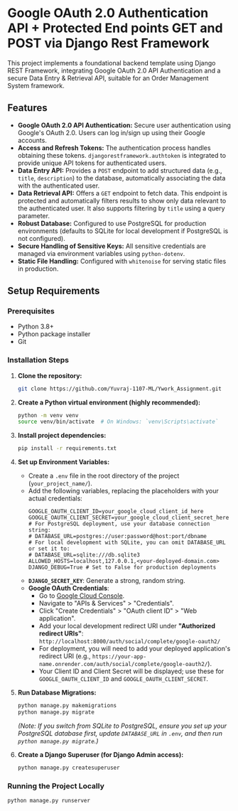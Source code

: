 # Google OAuth 2.0 Authentication API + Protected End points GET and POST via Django Rest Framework
This project implements a foundational backend template using Django REST Framework, integrating Google OAuth 2.0 API Authentication and a secure Data Entry & Retrieval API, suitable for an Order Management System framework.

## Features

* **Google OAuth 2.0 API Authentication:** Secure user authentication using Google's OAuth 2.0. Users can log in/sign up using their Google accounts.
* **Access and Refresh Tokens:** The authentication process handles obtaining these tokens. `djangorestframework.authtoken` is integrated to provide unique API tokens for authenticated users.
* **Data Entry API:** Provides a `POST` endpoint to add structured data (e.g., `title`, `description`) to the database, automatically associating the data with the authenticated user.
* **Data Retrieval API:** Offers a `GET` endpoint to fetch data. This endpoint is protected and automatically filters results to show only data relevant to the authenticated user. It also supports filtering by `title` using a query parameter.
* **Robust Database:** Configured to use PostgreSQL for production environments (defaults to SQLite for local development if PostgreSQL is not configured).
* **Secure Handling of Sensitive Keys:** All sensitive credentials are managed via environment variables using `python-dotenv`.
* **Static File Handling:** Configured with `whitenoise` for serving static files in production.

## Setup Requirements

### Prerequisites

* Python 3.8+
* Python package installer
* Git

### Installation Steps

1.  **Clone the repository:**
    ```bash
    git clone https://github.com/Yuvraj-1107-ML/Ywork_Assignment.git
    ```
2.  **Create a Python virtual environment (highly recommended):**
    ```bash
    python -m venv venv
    source venv/bin/activate  # On Windows: `venv\Scripts\activate`
    ```
3.  **Install project dependencies:**
    ```bash
    pip install -r requirements.txt
    ```
4.  **Set up Environment Variables:**
    * Create a `.env` file in the root directory of the project (`your_project_name/`).
    * Add the following variables, replacing the placeholders with your actual credentials:
        ```
        GOOGLE_OAUTH_CLIENT_ID=your_google_cloud_client_id_here
        GOOGLE_OAUTH_CLIENT_SECRET=your_google_cloud_client_secret_here
        # For PostgreSQL deployment, use your database connection string:
        # DATABASE_URL=postgres://user:password@host:port/dbname
        # For local development with SQLite, you can omit DATABASE_URL or set it to:
        # DATABASE_URL=sqlite:///db.sqlite3
        ALLOWED_HOSTS=localhost,127.0.0.1,<your-deployed-domain.com>
        DJANGO_DEBUG=True # Set to False for production deployments
        ```
    * **`DJANGO_SECRET_KEY`**: Generate a strong, random string.
    * **Google OAuth Credentials**:
        * Go to [Google Cloud Console](https://console.cloud.google.com/).
        * Navigate to "APIs & Services" > "Credentials".
        * Click "Create Credentials" > "OAuth client ID" > "Web application".
        * Add your local development redirect URI under **"Authorized redirect URIs"**:
            `http://localhost:8000/auth/social/complete/google-oauth2/`
        * For deployment, you will need to add your deployed application's redirect URI (e.g., `https://your-app-name.onrender.com/auth/social/complete/google-oauth2/`).
        * Your Client ID and Client Secret will be displayed; use these for `GOOGLE_OAUTH_CLIENT_ID` and `GOOGLE_OAUTH_CLIENT_SECRET`.

5.  **Run Database Migrations:**
    ```bash
    python manage.py makemigrations
    python manage.py migrate
    ```
    *(Note: If you switch from SQLite to PostgreSQL, ensure you set up your PostgreSQL database first, update `DATABASE_URL` in `.env`, and then run `python manage.py migrate`.)*

6.  **Create a Django Superuser (for Django Admin access):**
    ```bash
    python manage.py createsuperuser
    ```

### Running the Project Locally

```bash
python manage.py runserver
